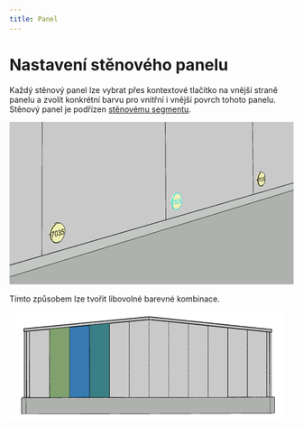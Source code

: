 ```yaml
---
title: Panel
---
```


# Nastavení stěnového panelu

Každý stěnový panel lze vybrat přes kontextové tlačítko na vnější straně panelu a zvolit konkrétní barvu pro vnitřní i vnější povrch tohoto panelu.
Stěnový panel je podřízen [stěnovému segmentu](wallSegment.md).

![image](img/225261156-9a381b56-2423-45bb-b758-c6043b6f7ecc.png)

Tímto způsobem lze tvořit libovolné barevné kombinace.

![image](img/225261661-fe9ea1cb-b740-4922-9d99-03163495ccc3.png)
